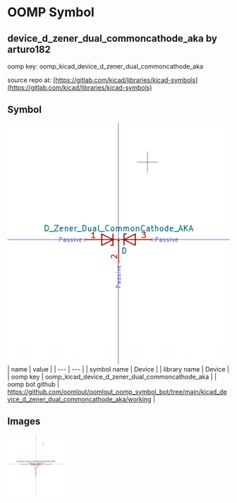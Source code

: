 # OOMP Symbol  
## device_d_zener_dual_commoncathode_aka  by arturo182  
  
oomp key: oomp_kicad_device_d_zener_dual_commoncathode_aka  
  
source repo at: [https://gitlab.com/kicad/libraries/kicad-symbols](https://gitlab.com/kicad/libraries/kicad-symbols)  
## Symbol  
  
[![working.png](working_600.png)](working.png)  
| name | value | 
| --- | --- | 
| symbol name | Device | 
| library name | Device | 
| oomp key | oomp_kicad_device_d_zener_dual_commoncathode_aka | 
| oomp bot github | https://github.com/oomlout/oomlout_oomp_symbol_bot/tree/main/kicad_device_d_zener_dual_commoncathode_aka/working | 
## Images  
  
[![working.png](working_140.png)](working.png)  
